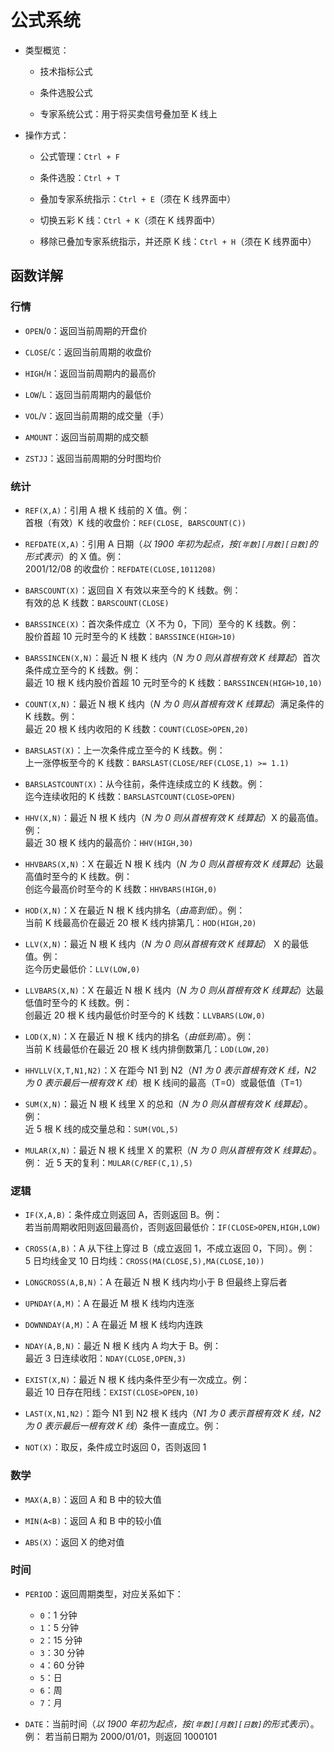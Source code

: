 # 公式系统

- 类型概览：

  - 技术指标公式

  - 条件选股公式

  - 专家系统公式：用于将买卖信号叠加至 K 线上

- 操作方式：

  - 公式管理：`Ctrl + F`

  - 条件选股：`Ctrl + T`

  - 叠加专家系统指示：`Ctrl + E`（须在 K 线界面中）

  - 切换五彩 K 线：`Ctrl + K`（须在 K 线界面中）

  - 移除已叠加专家系统指示，并还原 K 线：`Ctrl + H`（须在 K 线界面中）

## 函数详解

### 行情

- `OPEN`/`O`：返回当前周期的开盘价

- `CLOSE`/`C`：返回当前周期的收盘价

- `HIGH`/`H`：返回当前周期内的最高价

- `LOW`/`L`：返回当前周期内的最低价

- `VOL`/`V`：返回当前周期的成交量（手）

- `AMOUNT`：返回当前周期的成交额

- `ZSTJJ`：返回当前周期的分时图均价

### 统计

- `REF(X,A)`：引用 A 根 K 线前的 X 值。例：  
  首根（有效）K 线的收盘价：`REF(CLOSE, BARSCOUNT(C))`

- `REFDATE(X,A)`：引用 A 日期（_以 1900 年初为起点，按`[年数][月数][日数]`的形式表示_）的 X 值。例：  
  2001/12/08 的收盘价：`REFDATE(CLOSE,1011208)`

- `BARSCOUNT(X)`：返回自 X 有效以来至今的 K 线数。例：  
  有效的总 K 线数：`BARSCOUNT(CLOSE)`

- `BARSSINCE(X)`：首次条件成立（X 不为 0，下同）至今的 K 线数。例：  
  股价首超 10 元时至今的 K 线数：`BARSSINCE(HIGH>10)`

- `BARSSINCEN(X,N)`：最近 N 根 K 线内（_N 为 0 则从首根有效 K 线算起_）首次条件成立至今的 K 线数。例：  
  最近 10 根 K 线内股价首超 10 元时至今的 K 线数：`BARSSINCEN(HIGH>10,10)`

- `COUNT(X,N)`：最近 N 根 K 线内（_N 为 0 则从首根有效 K 线算起_）满足条件的 K 线数。例：  
  最近 20 根 K 线内收阳的 K 线数：`COUNT(CLOSE>OPEN,20)`

- `BARSLAST(X)`：上一次条件成立至今的 K 线数。例：  
  上一涨停板至今的 K 线数：`BARSLAST(CLOSE/REF(CLOSE,1) >= 1.1)`

- `BARSLASTCOUNT(X)`：从今往前，条件连续成立的 K 线数。例：  
  迄今连续收阳的 K 线数：`BARSLASTCOUNT(CLOSE>OPEN)`

- `HHV(X,N)`：最近 N 根 K 线内（_N 为 0 则从首根有效 K 线算起_）X 的最高值。例：  
  最近 30 根 K 线内的最高价：`HHV(HIGH,30)`

- `HHVBARS(X,N)`：X 在最近 N 根 K 线内（_N 为 0 则从首根有效 K 线算起_）达最高值时至今的 K 线数。例：  
  创迄今最高价时至今的 K 线数：`HHVBARS(HIGH,0)`

- `HOD(X,N)`：X 在最近 N 根 K 线内排名（_由高到低_）。例：  
  当前 K 线最高价在最近 20 根 K 线内排第几：`HOD(HIGH,20)`

- `LLV(X,N)`：最近 N 根 K 线内（_N 为 0 则从首根有效 K 线算起_） X 的最低值。例：  
  迄今历史最低价：`LLV(LOW,0)`

- `LLVBARS(X,N)`：X 在最近 N 根 K 线内（_N 为 0 则从首根有效 K 线算起_）达最低值时至今的 K 线数。例：  
  创最近 20 根 K 线内最低价时至今的 K 线数：`LLVBARS(LOW,0)`

- `LOD(X,N)`：X 在最近 N 根 K 线内的排名（_由低到高_）。例：  
  当前 K 线最低价在最近 20 根 K 线内排倒数第几：`LOD(LOW,20)`

- `HHVLLV(X,T,N1,N2)`：X 在距今 N1 到 N2（_N1 为 0 表示首根有效 K 线，N2 为 0 表示最后一根有效 K 线_）根 K 线间的最高（T=0）或最低值（T=1）

- `SUM(X,N)`：最近 N 根 K 线里 X 的总和（_N 为 0 则从首根有效 K 线算起_）。例：  
  近 5 根 K 线的成交量总和：`SUM(VOL,5)`

- `MULAR(X,N)`：最近 N 根 K 线里 X 的累积（_N 为 0 则从首根有效 K 线算起_）。例：
  近 5 天的复利：`MULAR(C/REF(C,1),5)`

### 逻辑

- `IF(X,A,B)`：条件成立则返回 A，否则返回 B。例：  
  若当前周期收阳则返回最高价，否则返回最低价：`IF(CLOSE>OPEN,HIGH,LOW)`

- `CROSS(A,B)`：A 从下往上穿过 B（成立返回 1，不成立返回 0，下同）。例：  
  5 日均线金叉 10 日均线：`CROSS(MA(CLOSE,5),MA(CLOSE,10))`

- `LONGCROSS(A,B,N)`：A 在最近 N 根 K 线内均小于 B 但最终上穿后者

- `UPNDAY(A,M)`：A 在最近 M 根 K 线均内连涨

- `DOWNNDAY(A,M)`：A 在最近 M 根 K 线均内连跌

- `NDAY(A,B,N)`：最近 N 根 K 线内 A 均大于 B。例：  
  最近 3 日连续收阳：`NDAY(CLOSE,OPEN,3)`

- `EXIST(X,N)`：最近 N 根 K 线内条件至少有一次成立。例：  
  最近 10 日存在阳线：`EXIST(CLOSE>OPEN,10)`

- `LAST(X,N1,N2)`：距今 N1 到 N2 根 K 线内（_N1 为 0 表示首根有效 K 线，N2 为 0 表示最后一根有效 K 线_）条件一直成立。例：

- `NOT(X)`：取反，条件成立时返回 0，否则返回 1

### 数学

- `MAX(A,B)`：返回 A 和 B 中的较大值

- `MIN(A<B)`：返回 A 和 B 中的较小值

- `ABS(X)`：返回 X 的绝对值

### 时间

- `PERIOD`：返回周期类型，对应关系如下：

  - `0`：1 分钟
  - `1`：5 分钟
  - `2`：15 分钟
  - `3`：30 分钟
  - `4`：60 分钟
  - `5`：日
  - `6`：周
  - `7`：月

- `DATE`：当前时间（_以 1900 年初为起点，按`[年数][月数][日数]`的形式表示_）。例：
  若当前日期为 2000/01/01，则返回 1000101
